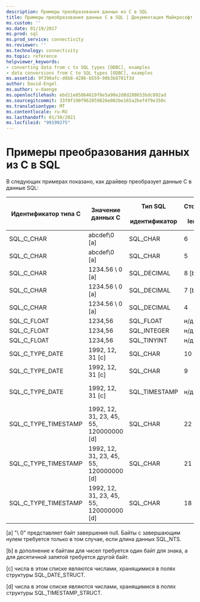 ```yaml
---
description: Примеры преобразования данных из C в SQL
title: Примеры преобразования данных C в SQL | Документация Майкрософт
ms.custom: ''
ms.date: 01/19/2017
ms.prod: sql
ms.prod_service: connectivity
ms.reviewer: ''
ms.technology: connectivity
ms.topic: reference
helpviewer_keywords:
- converting data from c to SQL types [ODBC], examples
- data conversions from C to SQL types [ODBC], examples
ms.assetid: 9f390afc-d8b8-4286-b559-98b3b8781f3d
author: David-Engel
ms.author: v-daenge
ms.openlocfilehash: ebd11e85864619f8e5a98e2d8d288653bdc892ad
ms.sourcegitcommit: 33f0f190f962059826e002be165a2bef4f9e350c
ms.translationtype: MT
ms.contentlocale: ru-RU
ms.lasthandoff: 01/30/2021
ms.locfileid: "99199275"
---
```

# <a name="c-to-sql-data-conversion-examples"></a>Примеры преобразования данных из C в SQL
В следующих примерах показано, как драйвер преобразует данные C в данные SQL:  
  
|Идентификатор типа C|Значение данных C|Тип SQL<br /><br /> идентификатор|Столбец<br /><br /> length|SQL-данные<br /><br /> значение|SQLSTATE|  
|-----------------------|------------------|-----------------------------|-----------------------|------------------------|--------------|  
|SQL_C_CHAR|abcdef\0 [a]|SQL_CHAR|6|abcdef|н/д|  
|SQL_C_CHAR|abcdef\0 [a]|SQL_CHAR|5|ABCDE|22001|  
|SQL_C_CHAR|1234.56 \ 0 [a]|SQL_DECIMAL|8 [b]|1234,56|н/д|  
|SQL_C_CHAR|1234.56 \ 0 [a]|SQL_DECIMAL|7 [b]|1234,5|22001|  
|SQL_C_CHAR|1234.56 \ 0 [a]|SQL_DECIMAL|4|----|22003|  
|SQL_C_FLOAT|1234,56|SQL_FLOAT|н/д|1234,56|н/д|  
|SQL_C_FLOAT|1234,56|SQL_INTEGER|н/д|1 234|22001|  
|SQL_C_FLOAT|1234,56|SQL_TINYINT|н/д|----|22003|  
|SQL_C_TYPE_DATE|1992, 12, 31 [c]|SQL_CHAR|10|1992-12-31|н/д|  
|SQL_C_TYPE_DATE|1992, 12, 31 [c]|SQL_CHAR|9|----|22003|  
|SQL_C_TYPE_DATE|1992, 12, 31 [c]|SQL_TIMESTAMP|н/д|1992-12-31 00:00:00.0|н/д|  
|SQL_C_TYPE_TIMESTAMP|1992, 12, 31, 23, 45, 55, 120000000 [d]|SQL_CHAR|22|1992-12-31 23:45:55.12|н/д|  
|SQL_C_TYPE_TIMESTAMP|1992, 12, 31, 23, 45, 55, 120000000 [d]|SQL_CHAR|21|1992-12-31 23:45:55.1|22001|  
|SQL_C_TYPE_TIMESTAMP|1992, 12, 31, 23, 45, 55, 120000000 [d]|SQL_CHAR|18|----|22003|  
  
 [a] "\ 0" представляет байт завершения null. Байты с завершающим нулем требуется только в том случае, если длина данных SQL_NTS.  
  
 [b] в дополнение к байтам для чисел требуется один байт для знака, а для десятичной запятой требуется другой байт.  
  
 [c] числа в этом списке являются числами, хранящимися в полях структуры SQL_DATE_STRUCT.  
  
 [d] числа в этом списке являются числами, хранящимися в полях структуры SQL_TIMESTAMP_STRUCT.
